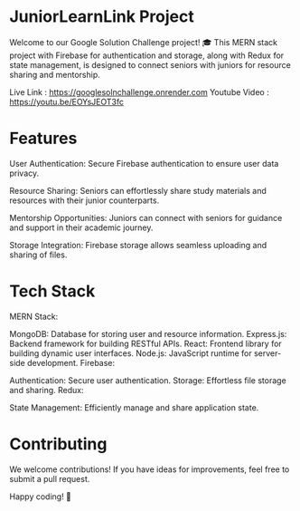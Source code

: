 # JuniorLearnLink Project

Welcome to our Google Solution Challenge project! 
🎓 This MERN stack project with Firebase for authentication and storage, along with Redux for state management, is designed to connect seniors with juniors for resource sharing and mentorship.

Live Link : https://googlesolnchallenge.onrender.com
Youtube Video : https://youtu.be/EOYsJEOT3fc

# Features

User Authentication: Secure Firebase authentication to ensure user data privacy.

Resource Sharing: Seniors can effortlessly share study materials and resources with their junior counterparts.

Mentorship Opportunities: Juniors can connect with seniors for guidance and support in their academic journey.

Storage Integration: Firebase storage allows seamless uploading and sharing of files.

# Tech Stack

MERN Stack:

MongoDB: Database for storing user and resource information.
Express.js: Backend framework for building RESTful APIs.
React: Frontend library for building dynamic user interfaces.
Node.js: JavaScript runtime for server-side development.
Firebase:

Authentication: Secure user authentication.
Storage: Effortless file storage and sharing.
Redux:

State Management: Efficiently manage and share application state.

# Contributing

We welcome contributions! If you have ideas for improvements, feel free to submit a pull request.

Happy coding! 🚀

